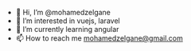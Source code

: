 - 👋 Hi, I’m @mohamedzelgane
- 👀 I’m interested in vuejs, laravel
- 🌱 I’m currently learning angular
- 📫 How to reach me mohamedzelgane@gmail.com

<!---
mohamedzelgane/mohamedzelgane is a ✨ special ✨ repository because its `README.md` (this file) appears on your GitHub profile.
You can click the Preview link to take a look at your changes.
--->
